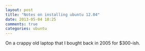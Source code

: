 ```yaml
---
layout: post
title: "Notes on installing ubuntu 12.04"
date: 2013-05-04 18:25
comments: true
categories: ubuntu
---
```


On a crappy old laptop that I bought back in 2005 for $300-ish.



